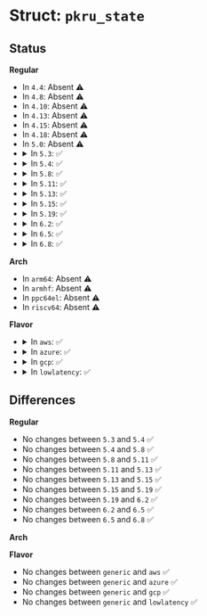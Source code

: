 # Struct: <code>pkru_state</code>

## Status
<b>Regular</b>
<ul>
<li>
In <code>4.4</code>: Absent ⚠️
</li>
<li>
In <code>4.8</code>: Absent ⚠️
</li>
<li>
In <code>4.10</code>: Absent ⚠️
</li>
<li>
In <code>4.13</code>: Absent ⚠️
</li>
<li>
In <code>4.15</code>: Absent ⚠️
</li>
<li>
In <code>4.18</code>: Absent ⚠️
</li>
<li>
In <code>5.0</code>: Absent ⚠️
</li>
<li>
<details>
<summary>In <code>5.3</code>: ✅</summary>

```c
struct pkru_state {
    u32 pkru;
    u32 pad;
};
```
</details>
</li>
<li>
<details>
<summary>In <code>5.4</code>: ✅</summary>

```c
struct pkru_state {
    u32 pkru;
    u32 pad;
};
```
</details>
</li>
<li>
<details>
<summary>In <code>5.8</code>: ✅</summary>

```c
struct pkru_state {
    u32 pkru;
    u32 pad;
};
```
</details>
</li>
<li>
<details>
<summary>In <code>5.11</code>: ✅</summary>

```c
struct pkru_state {
    u32 pkru;
    u32 pad;
};
```
</details>
</li>
<li>
<details>
<summary>In <code>5.13</code>: ✅</summary>

```c
struct pkru_state {
    u32 pkru;
    u32 pad;
};
```
</details>
</li>
<li>
<details>
<summary>In <code>5.15</code>: ✅</summary>

```c
struct pkru_state {
    u32 pkru;
    u32 pad;
};
```
</details>
</li>
<li>
<details>
<summary>In <code>5.19</code>: ✅</summary>

```c
struct pkru_state {
    u32 pkru;
    u32 pad;
};
```
</details>
</li>
<li>
<details>
<summary>In <code>6.2</code>: ✅</summary>

```c
struct pkru_state {
    u32 pkru;
    u32 pad;
};
```
</details>
</li>
<li>
<details>
<summary>In <code>6.5</code>: ✅</summary>

```c
struct pkru_state {
    u32 pkru;
    u32 pad;
};
```
</details>
</li>
<li>
<details>
<summary>In <code>6.8</code>: ✅</summary>

```c
struct pkru_state {
    u32 pkru;
    u32 pad;
};
```
</details>
</li>
</ul>
<b>Arch</b>
<ul>
<li>
In <code>arm64</code>: Absent ⚠️
</li>
<li>
In <code>armhf</code>: Absent ⚠️
</li>
<li>
In <code>ppc64el</code>: Absent ⚠️
</li>
<li>
In <code>riscv64</code>: Absent ⚠️
</li>
</ul>
<b>Flavor</b>
<ul>
<li>
<details>
<summary>In <code>aws</code>: ✅</summary>

```c
struct pkru_state {
    u32 pkru;
    u32 pad;
};
```
</details>
</li>
<li>
<details>
<summary>In <code>azure</code>: ✅</summary>

```c
struct pkru_state {
    u32 pkru;
    u32 pad;
};
```
</details>
</li>
<li>
<details>
<summary>In <code>gcp</code>: ✅</summary>

```c
struct pkru_state {
    u32 pkru;
    u32 pad;
};
```
</details>
</li>
<li>
<details>
<summary>In <code>lowlatency</code>: ✅</summary>

```c
struct pkru_state {
    u32 pkru;
    u32 pad;
};
```
</details>
</li>
</ul>

## Differences
<b>Regular</b>
<ul>
<li>
No changes between <code>5.3</code> and <code>5.4</code> ✅
</li>
<li>
No changes between <code>5.4</code> and <code>5.8</code> ✅
</li>
<li>
No changes between <code>5.8</code> and <code>5.11</code> ✅
</li>
<li>
No changes between <code>5.11</code> and <code>5.13</code> ✅
</li>
<li>
No changes between <code>5.13</code> and <code>5.15</code> ✅
</li>
<li>
No changes between <code>5.15</code> and <code>5.19</code> ✅
</li>
<li>
No changes between <code>5.19</code> and <code>6.2</code> ✅
</li>
<li>
No changes between <code>6.2</code> and <code>6.5</code> ✅
</li>
<li>
No changes between <code>6.5</code> and <code>6.8</code> ✅
</li>
</ul>
<b>Arch</b>
<ul>
</ul>
<b>Flavor</b>
<ul>
<li>
No changes between <code>generic</code> and <code>aws</code> ✅
</li>
<li>
No changes between <code>generic</code> and <code>azure</code> ✅
</li>
<li>
No changes between <code>generic</code> and <code>gcp</code> ✅
</li>
<li>
No changes between <code>generic</code> and <code>lowlatency</code> ✅
</li>
</ul>
